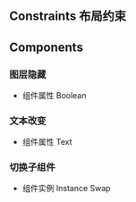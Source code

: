 #

## Constraints 布局约束

## Components
### 图层隐藏
- 组件属性 Boolean

### 文本改变
- 组件属性 Text

### 切换子组件
- 组件实例 Instance Swap